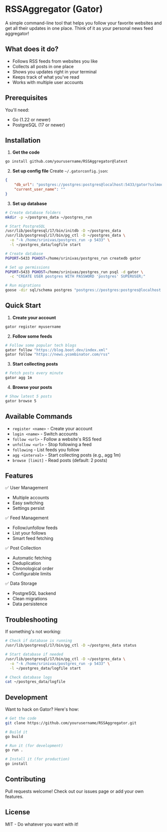 # RSSAggregator (Gator)

A simple command-line tool that helps you follow your favorite websites and get all their updates in one place. Think of it as your personal news feed aggregator!

## What does it do?
- Follows RSS feeds from websites you like
- Collects all posts in one place
- Shows you updates right in your terminal
- Keeps track of what you've read
- Works with multiple user accounts

## Prerequisites
You'll need:
- Go (1.22 or newer)
- PostgreSQL (17 or newer)

## Installation

1. **Get the code**
```bash
go install github.com/yourusername/RSSAggregator@latest
```

2. **Set up config file**
Create `~/.gatorconfig.json`:
```json
{
    "db_url": "postgres://postgres:postgres@localhost:5433/gator?sslmode=disable",
    "current_user_name": ""
}
```

3. **Set up database**
```bash
# Create database folders
mkdir -p ~/postgres_data ~/postgres_run

# Start PostgreSQL
/usr/lib/postgresql/17/bin/initdb -D ~/postgres_data
/usr/lib/postgresql/17/bin/pg_ctl -D ~/postgres_data \
  -o "-k /home/srinivas/postgres_run -p 5433" \
  -l ~/postgres_data/logfile start

# Create database
PGPORT=5433 PGHOST=/home/srinivas/postgres_run createdb gator

# Set up permissions
PGPORT=5433 PGHOST=/home/srinivas/postgres_run psql -d gator \
  -c "CREATE USER postgres WITH PASSWORD 'postgres' SUPERUSER;"

# Run migrations
goose -dir sql/schema postgres "postgres://postgres:postgres@localhost:5433/gator?sslmode=disable" up
```

## Quick Start

1. **Create your account**
```bash
gator register myusername
```

2. **Follow some feeds**
```bash
# Follow some popular tech blogs
gator follow "https://blog.boot.dev/index.xml"
gator follow "https://news.ycombinator.com/rss"
```

3. **Start collecting posts**
```bash
# Fetch posts every minute
gator agg 1m
```

4. **Browse your posts**
```bash
# Show latest 5 posts
gator browse 5
```

## Available Commands
- `register <name>` - Create your account
- `login <name>` - Switch accounts
- `follow <url>` - Follow a website's RSS feed
- `unfollow <url>` - Stop following a feed
- `following` - List feeds you follow
- `agg <interval>` - Start collecting posts (e.g., agg 1m)
- `browse [limit]` - Read posts (default: 2 posts)

## Features
✅ User Management
  - Multiple accounts
  - Easy switching
  - Settings persist

✅ Feed Management
  - Follow/unfollow feeds
  - List your follows
  - Smart feed fetching

✅ Post Collection
  - Automatic fetching
  - Deduplication
  - Chronological order
  - Configurable limits

✅ Data Storage
  - PostgreSQL backend
  - Clean migrations
  - Data persistence

## Troubleshooting

If something's not working:
```bash
# Check if database is running
/usr/lib/postgresql/17/bin/pg_ctl -D ~/postgres_data status

# Start database if needed
/usr/lib/postgresql/17/bin/pg_ctl -D ~/postgres_data \
  -o "-k /home/srinivas/postgres_run -p 5433" \
  -l ~/postgres_data/logfile start

# Check database logs
cat ~/postgres_data/logfile
```

## Development

Want to hack on Gator? Here's how:
```bash
# Get the code
git clone https://github.com/yourusername/RSSAggregator.git

# Build it
go build

# Run it (for development)
go run .

# Install it (for production)
go install
```

## Contributing
Pull requests welcome! Check out our issues page or add your own features.

## License
MIT - Do whatever you want with it!